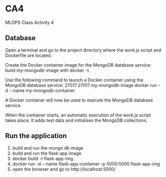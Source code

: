 # CA4
MLOPS Class Activity 4

## Database

Open a terminal and go to the project directory where the work.js script and Dockerfile are located.

Create the Docker container image for the MongoDB database service: build my-mongodb-image with docker -t.

Use the following command to launch a Docker container using the MongoDB database service: 27017:27017 my-mongodb-image docker run -d --name my-mongodb-container

A Docker container will now be used to execute the MongoDB database service.

When the container starts, an automatic execution of the work.js script takes place. It adds test data and initialises the MongoDB collections.

## Run the application
1. build and run the mongo db image 
2. build and run the flask app image
3. docker build -t flask-app-img .
4. docker run -d --name flask-app-container -p 5000:5000 flask-app-img
4. open the browser and go to http://localhost:5000/

